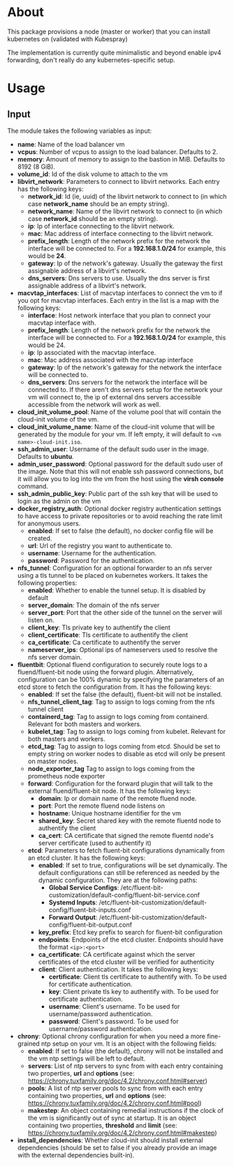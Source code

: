 # About

This package provisions a node (master or worker) that you can install kubernetes on (validated with Kubespray)

The implementation is currently quite minimalistic and beyond enable ipv4 forwarding, don't really do any kubernetes-specific setup.

# Usage

## Input

The module takes the following variables as input:

- **name**: Name of the load balancer vm
- **vcpus**: Number of vcpus to assign to the load balancer. Defaults to 2.
- **memory**: Amount of memory to assign to the bastion in MiB. Defaults to 8192 (8 GiB).
- **volume_id**: Id of the disk volume to attach to the vm
- **libvirt_network**: Parameters to connect to libvirt networks. Each entry has the following keys:
  - **network_id**: Id (ie, uuid) of the libvirt network to connect to (in which case **network_name** should be an empty string).
  - **network_name**: Name of the libvirt network to connect to (in which case **network_id** should be an empty string).
  - **ip**: Ip of interface connecting to the libvirt network.
  - **mac**: Mac address of interface connecting to the libvirt network.
  - **prefix_length**:  Length of the network prefix for the network the interface will be connected to. For a **192.168.1.0/24** for example, this would be **24**.
  - **gateway**: Ip of the network's gateway. Usually the gateway the first assignable address of a libvirt's network.
  - **dns_servers**: Dns servers to use. Usually the dns server is first assignable address of a libvirt's network.
- **macvtap_interfaces**: List of macvtap interfaces to connect the vm to if you opt for macvtap interfaces. Each entry in the list is a map with the following keys:
  - **interface**: Host network interface that you plan to connect your macvtap interface with.
  - **prefix_length**: Length of the network prefix for the network the interface will be connected to. For a **192.168.1.0/24** for example, this would be 24.
  - **ip**: Ip associated with the macvtap interface. 
  - **mac**: Mac address associated with the macvtap interface
  - **gateway**: Ip of the network's gateway for the network the interface will be connected to.
  - **dns_servers**: Dns servers for the network the interface will be connected to. If there aren't dns servers setup for the network your vm will connect to, the ip of external dns servers accessible accessible from the network will work as well.
- **cloud_init_volume_pool**: Name of the volume pool that will contain the cloud-init volume of the vm.
- **cloud_init_volume_name**: Name of the cloud-init volume that will be generated by the module for your vm. If left empty, it will default to ``<vm name>-cloud-init.iso``.
- **ssh_admin_user**: Username of the default sudo user in the image. Defaults to **ubuntu**.
- **admin_user_password**: Optional password for the default sudo user of the image. Note that this will not enable ssh password connections, but it will allow you to log into the vm from the host using the **virsh console** command.
- **ssh_admin_public_key**: Public part of the ssh key that will be used to login as the admin on the vm
- **docker_registry_auth**: Optional docker registry authentication settings to have access to private repositories or to avoid reaching the rate limit for anonymous users.
  - **enabled**: If set to false (the default), no docker config file will be created.
  - **url**: Url of the registry you want to authenticate to.
  - **username**: Username for the authentication.
  - **password**: Password for the authentication.
- **nfs_tunnel**: Configuration for an optional forwarder to an nfs server using a tls tunnel to be placed on kubernetes workers. It takes the following properties:
  - **enabled**: Whether to enable the tunnel setup. It is disabled by default
  - **server_domain**: The domain of the nfs server
  - **server_port**: Port that the other side of the tunnel on the server will listen on.
  - **client_key**: Tls private key to authentify the client
  - **client_certificate**: Tls certificate to authentify the client
  - **ca_certificate**: Ca certificate to authentify the server
  - **nameserver_ips**: Optional ips of nameservers used to resolve the nfs server domain.
- **fluentbit**: Optional fluend configuration to securely route logs to a fluend/fluent-bit node using the forward plugin. Alternatively, configuration can be 100% dynamic by specifying the parameters of an etcd store to fetch the configuration from. It has the following keys:
  - **enabled**: If set the false (the default), fluent-bit will not be installed.
  - **nfs_tunnel_client_tag**: Tag to assign to logs coming from the nfs tunnel client
  - **containerd_tag**: Tag to assign to logs coming from containerd. Relevant for both masters and workers.
  - **kubelet_tag**: Tag to assign to logs coming from kubelet. Relevant for both masters and workers.
  - **etcd_tag**: Tag to assign to logs coming from etcd. Should be set to empty string on worker nodes to disable as etcd will only be present on master nodes.
  - **node_exporter_tag** Tag to assign to logs coming from the prometheus node exporter
  - **forward**: Configuration for the forward plugin that will talk to the external fluend/fluent-bit node. It has the following keys:
    - **domain**: Ip or domain name of the remote fluend node.
    - **port**: Port the remote fluend node listens on
    - **hostname**: Unique hostname identifier for the vm
    - **shared_key**: Secret shared key with the remote fluentd node to authentify the client
    - **ca_cert**: CA certificate that signed the remote fluentd node's server certificate (used to authentify it)
  - **etcd**: Parameters to fetch fluent-bit configurations dynamically from an etcd cluster. It has the following keys:
    - **enabled**: If set to true, configurations will be set dynamically. The default configurations can still be referenced as needed by the dynamic configuration. They are at the following paths:
      - **Global Service Configs**: /etc/fluent-bit-customization/default-config/fluent-bit-service.conf
      - **Systemd Inputs**: /etc/fluent-bit-customization/default-config/fluent-bit-inputs.conf
      - **Forward Output**: /etc/fluent-bit-customization/default-config/fluent-bit-output.conf
    - **key_prefix**: Etcd key prefix to search for fluent-bit configuration
    - **endpoints**: Endpoints of the etcd cluster. Endpoints should have the format `<ip>:<port>`
    - **ca_certificate**: CA certificate against which the server certificates of the etcd cluster will be verified for authenticity
    - **client**: Client authentication. It takes the following keys:
      - **certificate**: Client tls certificate to authentify with. To be used for certificate authentication.
      - **key**: Client private tls key to authentify with. To be used for certificate authentication.
      - **username**: Client's username. To be used for username/password authentication.
      - **password**: Client's password. To be used for username/password authentication.
- **chrony**: Optional chrony configuration for when you need a more fine-grained ntp setup on your vm. It is an object with the following fields:
  - **enabled**: If set to false (the default), chrony will not be installed and the vm ntp settings will be left to default.
  - **servers**: List of ntp servers to sync from with each entry containing two properties, **url** and **options** (see: https://chrony.tuxfamily.org/doc/4.2/chrony.conf.html#server)
  - **pools**: A list of ntp server pools to sync from with each entry containing two properties, **url** and **options** (see: https://chrony.tuxfamily.org/doc/4.2/chrony.conf.html#pool)
  - **makestep**: An object containing remedial instructions if the clock of the vm is significantly out of sync at startup. It is an object containing two properties, **threshold** and **limit** (see: https://chrony.tuxfamily.org/doc/4.2/chrony.conf.html#makestep)
- **install_dependencies**: Whether cloud-init should install external dependencies (should be set to false if you already provide an image with the external dependencies built-in).